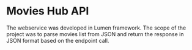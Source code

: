 # Movies Hub API

The webservice was developed in Lumen framework. The scope of the project was to parse movies list from JSON and return the response in JSON format based on the endpoint call.

